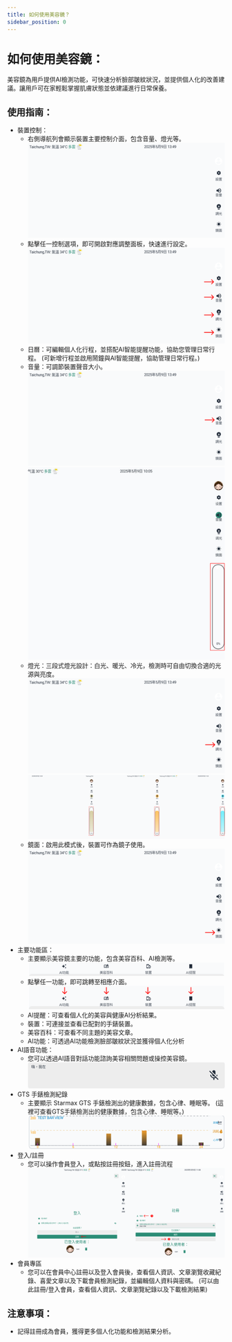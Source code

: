 ```yaml
---
title: 如何使用美容鏡？
sidebar_position: 0
---
```


# 如何使用美容鏡：

美容鏡為用戶提供AI檢測功能，可快速分析臉部皺紋狀況，並提供個人化的改善建議。讓用戶可在家輕鬆掌握肌膚狀態並依建議進行日常保養。

## 使用指南：

- 裝置控制：
  - 右側導航列會顯示裝置主要控制介面，包含音量、燈光等。
    ![裝置控制](./img/how-to-use-1.png)
  - 點擊任一控制選項，即可開啟對應調整面板，快速進行設定。
    ![裝置控制](./img/how-to-use-2.png)
  - 日曆：可編輯個人化行程，並搭配AI智能提醒功能，協助您管理日常行程。
    (可新增行程並啟用鬧鐘與AI智能提醒，協助管理日常行程。)
  - 音量：可調節裝置聲音大小。
    ![音量](./img/how-to-use-3.png)
    ![音量控制](./img/how-to-use-4.png)
  - 燈光：三段式燈光設計：白光、暖光、冷光，檢測時可自由切換合適的光源與亮度。
    ![燈光](./img/how-to-use-5.png)
    ![燈光控制](./img/how-to-use-6.png)
  - 鏡面：啟用此模式後，裝置可作為鏡子使用。
    ![鏡面](./img/how-to-use-7.png)
- 主要功能區：
  - 主要顯示美容鏡主要的功能，包含美容百科、AI檢測等。
    ![主要功能](./img/how-to-use-8.png)
  - 點擊任一功能，即可跳轉至相應介面。
    ![主要功能](./img/how-to-use-9.png)
  - AI提醒：可查看個人化的美容與健康AI分析結果。
  - 裝置：可連接並查看已配對的手錶裝置。
  - 美容百科：可查看不同主題的美容文章。
  - AI功能：可透過AI功能檢測臉部皺紋狀況並獲得個人化分析
- AI語音功能：
  - 您可以透過AI語音對話功能諮詢美容相關問題或操控美容鏡。
    ![ai語音](./img/how-to-use-10.png)
- GTS 手錶檢測紀錄
  - 主要顯示 Starmax GTS 手錶檢測出的健康數據，包含心律、睡眠等。
    (這裡可查看GTS手錶檢測出的健康數據，包含心律、睡眠等。)
    ![手錶檢測紀錄](./img/how-to-use-11.png)
- 登入/註冊
  - 您可以操作會員登入，或點按註冊按鈕，進入註冊流程
    ![登入註冊](./img/how-to-use-12.png)
- 會員專區
  - 您可以在會員中心註冊以及登入會員後，查看個人資訊、文章瀏覽收藏紀錄、喜愛文章以及下載會員檢測紀錄，並編輯個人資料與密碼。
    (可以由此註冊/登入會員，查看個人資訊、文章瀏覽紀錄以及下載檢測結果)

## 注意事項：

- 記得註冊成為會員，獲得更多個人化功能和檢測結果分析。

